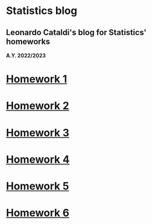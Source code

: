 # Statistics blog

## Leonardo Cataldi's blog for Statistics' homeworks
**A.Y. 2022/2023**

# [Homework 1](https://leusexmachina.github.io/StatisticsHomework/homework1)

# [Homework 2](https://leusexmachina.github.io/StatisticsHomework/homework2)

# [Homework 3](https://leusexmachina.github.io/StatisticsHomework/homework3)

# [Homework 4](https://leusexmachina.github.io/StatisticsHomework/homework4)

# [Homework 5](https://leusexmachina.github.io/StatisticsHomework/homework5)

# [Homework 6](https://leusexmachina.github.io/StatisticsHomework/homework6)
